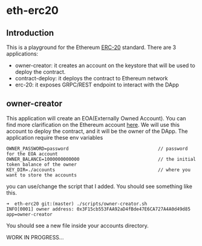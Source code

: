 # eth-erc20
## Introduction
This is a playground for the Ethereum [ERC-20](https://ethereum.org/en/developers/docs/standards/tokens/erc-20/) standard.
There are 3 applications:
- owner-creator: it creates an account on the keystore that will be used to deploy the contract. 
- contract-deploy: it deploys the contract to Ethereum network
- erc-20: it exposes GRPC/REST endpoint to interact with the DApp

## owner-creator
This application will create an EOA(Externally Owned Account). 
You can find more clarification on the Ethereum account [here](https://ethereum.org/en/developers/docs/accounts/#types-of-account).
We will use this account to deploy the contract, and it will be the owner of the DApp.
The application require these env variables
```
OWNER_PASSWORD=password                                 // password for the EOA account
OWNER_BALANCE=1000000000000                             // the initial token balance of the owner
KEY_DIR=./accounts                                      // where you want to store the accounts
```
you can use/change the script that I added. You should see something like this.
```
➜  eth-erc20 git:(master) ./scripts/owner-creator.sh
INFO[0001] owner address: 0x3F15cb553FAA92aD4fBde47E6CA727A4A0d49d85  app=owner-creator
```
You should see a new file inside your accounts directory.

WORK IN PROGRESS...